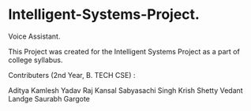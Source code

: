 # Intelligent-Systems-Project.

Voice Assistant.

This Project was created for the Intelligent Systems Project as a part of college syllabus.

Contributers (2nd Year, B. TECH CSE) :

Aditya Kamlesh Yadav
Raj Kansal
Sabyasachi Singh
Krish Shetty
Vedant Landge
Saurabh Gargote